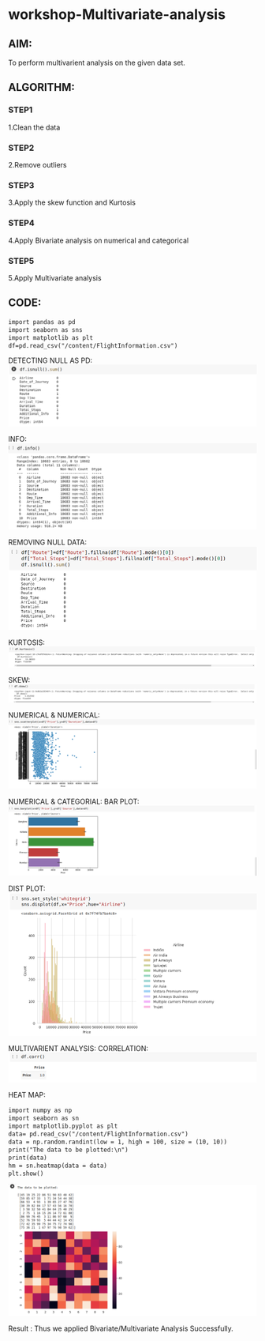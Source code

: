 # workshop-Multivariate-analysis
## AIM:
To perform multivarient analysis on the given data set.

## ALGORITHM:
### STEP1
1.Clean the data

### STEP2
2.Remove outliers

### STEP3
3.Apply the skew function and Kurtosis

### STEP4
4.Apply Bivariate analysis on numerical and categorical

### STEP5
5.Apply Multivariate analysis

## CODE:
```
import pandas as pd
import seaborn as sns
import matplotlib as plt
df=pd.read_csv("/content/FlightInformation.csv")
```
DETECTING NULL AS PD:
![OUTPUT](multinull.png)

INFO:
![OUTPUT](multiinfo.png)

REMOVING NULL DATA:
![OUTPUT](nullremove.png)

KURTOSIS:
![OUTPUT](multikurt.png)

SKEW:
![OUTPUT](muliskew.png)

NUMERICAL & NUMERICAL:
![OUTPUT](multiscatter.png)

NUMERICAL & CATEGORIAL:
BAR PLOT:
![OUTPUT](multibar.png)

DIST PLOT:
![OUTPUT](multidistplot.png)

MULTIVARIENT ANALYSIS:
CORRELATION:
![OUTPUT](multicorr.png)

HEAT MAP:
```
import numpy as np
import seaborn as sn
import matplotlib.pyplot as plt
data= pd.read_csv("/content/FlightInformation.csv")
data = np.random.randint(low = 1, high = 100, size = (10, 10))
print("The data to be plotted:\n")
print(data)
hm = sn.heatmap(data = data)
plt.show()
```
![OUTPUT](heatmap.png)

Result :
Thus we applied Bivariate/Multivariate Analysis Successfully.